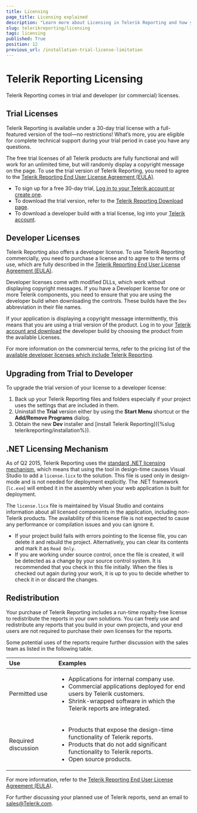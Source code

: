 ```yaml
---
title: Licensing
page_title: Licensing explained
description: "Learn more about Licensing in Telerik Reporting and how you may upgrade your Trial license to Developer's."
slug: telerikreporting/licensing
tags: licensing
published: True
position: 12
previous_url: /installation-trial-license-limitation
---
```


# Telerik Reporting Licensing

Telerik Reporting comes in trial and developer (or commercial) licenses.

## Trial Licenses

Telerik Reporting is available under a 30-day trial license with a full-featured version of the tool—no restrictions! What’s more, you are eligible for complete technical support during your trial period in case you have any questions. 

The free trial licenses of all Telerik products are fully functional and will work for an unlimited time, but will randomly display a copyright message on the page. To use the trial version of Telerik Reporting, you need to agree to the [Telerik Reporting End User License Agreement (EULA)](https://www.telerik.com/purchase/license-agreement/reporting-dlw-s).

* To sign up for a free 30-day trial, [Log in to your Telerik account or create one](https://www.telerik.com/account).
* To download the trial version, refer to the [Telerik Reporting Download page](https://www.telerik.com/try/reporting).
* To download a developer build with a trial license, log into your [Telerik account](https://www.telerik.com/account/).

## Developer Licenses

Telerik Reporting also offers a developer license. To use Telerik Reporting commercially, you need to purchase a license and to agree to the terms of use, which are fully described in the [Telerik Reporting End User License Agreement (EULA)](https://www.telerik.com/purchase/license-agreement/reporting-dlw-s).

Developer licenses come with modified DLLs, which work without displaying copyright messages. If you have a Developer license for one or more Telerik components, you need to ensure that you are using the developer build when downloading the controls. These builds have the `Dev` abbreviation in their file names.

If your application is displaying a copyright message intermittently, this means that you are using a trial version of the product. Log in to your [Telerik account and download](https://www.telerik.com/account/downloads) the developer build by choosing the product from the available Licenses.

For more information on the commercial terms, refer to the pricing list of the [available developer licenses which include Telerik Reporting](https://www.telerik.com/purchase/individual/reporting.aspx).

## Upgrading from Trial to Developer

To upgrade the trial version of your license to a developer license:

1. Back up your Telerik Reporting files and folders especially if your project uses the settings that are included in them.
1. Uninstall the __Trial__ version either by using the __Start Menu__ shortcut or the __Add/Remove Programs__ dialog.
1. Obtain the new __Dev__ installer and [install Telerik Reporting]({%slug telerikreporting/installation%}).

## .NET Licensing Mechanism

As of Q2 2015, Telerik Reporting uses the [standard .NET licensing mechanism](https://learn.microsoft.com/bg-bg/dotnet/framework/tools/lc-exe-license-compiler), which means that using the tool in design-time causes Visual Studio to add a `license.licx` to the solution. This file is used only in design-mode and is not needed for deployment explicitly. The .NET framework (`lc.exe`) will embed it in the assembly when your web application is built for deployment.

The `license.licx` file is maintained by Visual Studio and contains information about all licensed components in the application, including non-Telerik products. The availability of this license file is not expected to cause any performance or compilation issues and you can ignore it.

* If your project build fails with errors pointing to the license file, you can delete it and rebuild the project. Alternatively, you can clear its contents and mark it as `Read Only`.
* If you are working under source control, once the file is created, it will be detected as a change by your source control system. It is recommended that you check in this file initially. When the files is checked out again during your work,	it is up to you to decide whether to check it in or discard the changes.

## Redistribution

Your purchase of Telerik Reporting includes a run-time royalty-free license to redistribute the reports in your own solutions. You can freely use and redistribute any reports that you build in your own projects, and your end users are not required to purchase their own licenses for the reports.

Some potential uses of the reports require further discussion with the sales team as listed in the following table.

|Use|Examples
|:---|:---
|Permitted use|<ul><li>Applications for internal company use.</li><li>Commercial applications deployed for end users by Telerik customers.</li><li>Shrink-wrapped software in which the Telerik reports are integrated.</li></ul>
|Required discussion|<ul><li>Products that expose the design-time functionality of Telerik reports.</li><li>Products that do not add significant functionality to Telerik reports.</li><li>Open source products.</li></ul>

For more information, refer to the [Telerik Reporting End User License Agreement (EULA)](https://www.telerik.com/purchase/license-agreement/reporting-dlw-s).

For further discussing your planned use of Telerik reports, send an email to [sales@Telerik.com](mailto:sales@Telerik.com).
